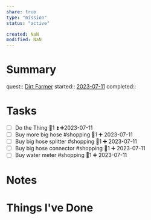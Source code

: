 ```yaml
---
share: true
type: "mission"
status: "active"

created: NaN 
modified: NaN
---
```

 
# Summary
quest:: [Dirt Farmer](./Dirt%20Farmer.md)
started:: [2023-07-11](./2023-07-11.md)
completed::
# Tasks
- [ ] Do the Thing  🥄1 ⏫ ➕2023-07-11
- [ ] Buy more big hose #shopping  🥄1 ➕ 2023-07-11 
- [ ] Buy big hose splitter #shopping 🥄1 ➕ 2023-07-11 
- [ ] Buy big hose connector #shopping 🥄1 ➕ 2023-07-11 
- [ ] Buy water meter #shopping 🥄1 ➕ 2023-07-11 
# Notes

# Things I've Done